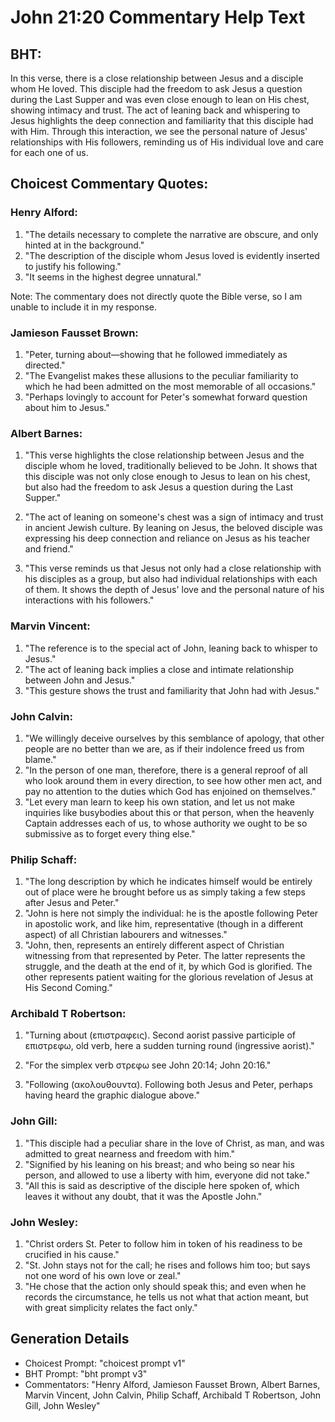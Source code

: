# John 21:20 Commentary Help Text

## BHT:
In this verse, there is a close relationship between Jesus and a disciple whom He loved. This disciple had the freedom to ask Jesus a question during the Last Supper and was even close enough to lean on His chest, showing intimacy and trust. The act of leaning back and whispering to Jesus highlights the deep connection and familiarity that this disciple had with Him. Through this interaction, we see the personal nature of Jesus' relationships with His followers, reminding us of His individual love and care for each one of us.

## Choicest Commentary Quotes:
### Henry Alford:
1. "The details necessary to complete the narrative are obscure, and only hinted at in the background."
2. "The description of the disciple whom Jesus loved is evidently inserted to justify his following."
3. "It seems in the highest degree unnatural."

Note: The commentary does not directly quote the Bible verse, so I am unable to include it in my response.

### Jamieson Fausset Brown:
1. "Peter, turning about—showing that he followed immediately as directed." 
2. "The Evangelist makes these allusions to the peculiar familiarity to which he had been admitted on the most memorable of all occasions."
3. "Perhaps lovingly to account for Peter's somewhat forward question about him to Jesus."

### Albert Barnes:
1. "This verse highlights the close relationship between Jesus and the disciple whom he loved, traditionally believed to be John. It shows that this disciple was not only close enough to Jesus to lean on his chest, but also had the freedom to ask Jesus a question during the Last Supper."

2. "The act of leaning on someone's chest was a sign of intimacy and trust in ancient Jewish culture. By leaning on Jesus, the beloved disciple was expressing his deep connection and reliance on Jesus as his teacher and friend."

3. "This verse reminds us that Jesus not only had a close relationship with his disciples as a group, but also had individual relationships with each of them. It shows the depth of Jesus' love and the personal nature of his interactions with his followers."

### Marvin Vincent:
1. "The reference is to the special act of John, leaning back to whisper to Jesus." 
2. "The act of leaning back implies a close and intimate relationship between John and Jesus." 
3. "This gesture shows the trust and familiarity that John had with Jesus."

### John Calvin:
1. "We willingly deceive ourselves by this semblance of apology, that other people are no better than we are, as if their indolence freed us from blame."
2. "In the person of one man, therefore, there is a general reproof of all who look around them in every direction, to see how other men act, and pay no attention to the duties which God has enjoined on themselves."
3. "Let every man learn to keep his own station, and let us not make inquiries like busybodies about this or that person, when the heavenly Captain addresses each of us, to whose authority we ought to be so submissive as to forget every thing else."

### Philip Schaff:
1. "The long description by which he indicates himself would be entirely out of place were he brought before us as simply taking a few steps after Jesus and Peter."
2. "John is here not simply the individual: he is the apostle following Peter in apostolic work, and like him, representative (though in a different aspect) of all Christian labourers and witnesses."
3. "John, then, represents an entirely different aspect of Christian witnessing from that represented by Peter. The latter represents the struggle, and the death at the end of it, by which God is glorified. The other represents patient waiting for the glorious revelation of Jesus at His Second Coming."

### Archibald T Robertson:
1. "Turning about (επιστραφεις). Second aorist passive participle of επιστρεφω, old verb, here a sudden turning round (ingressive aorist)." 

2. "For the simplex verb στρεφω see John 20:14; John 20:16." 

3. "Following (ακολουθουντα). Following both Jesus and Peter, perhaps having heard the graphic dialogue above."

### John Gill:
1. "This disciple had a peculiar share in the love of Christ, as man, and was admitted to great nearness and freedom with him."
2. "Signified by his leaning on his breast; and who being so near his person, and allowed to use a liberty with him, everyone did not take."
3. "All this is said as descriptive of the disciple here spoken of, which leaves it without any doubt, that it was the Apostle John."

### John Wesley:
1. "Christ orders St. Peter to follow him in token of his readiness to be crucified in his cause."
2. "St. John stays not for the call; he rises and follows him too; but says not one word of his own love or zeal."
3. "He chose that the action only should speak this; and even when he records the circumstance, he tells us not what that action meant, but with great simplicity relates the fact only."


## Generation Details
- Choicest Prompt: "choicest prompt v1"
- BHT Prompt: "bht prompt v3"
- Commentators: "Henry Alford, Jamieson Fausset Brown, Albert Barnes, Marvin Vincent, John Calvin, Philip Schaff, Archibald T Robertson, John Gill, John Wesley"
